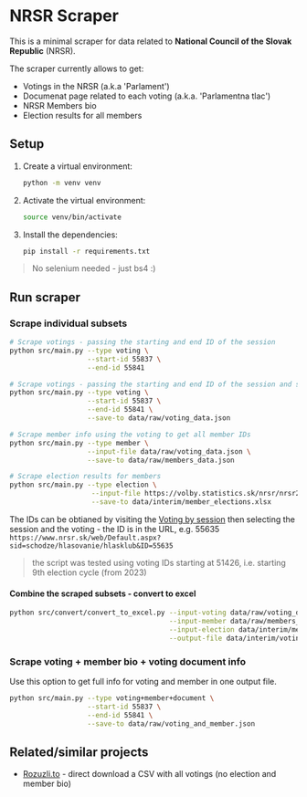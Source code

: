 # NRSR Scraper

This is a minimal scraper for data related to **National Council of the Slovak Republic** (NRSR).

The scraper currently allows to get:

- Votings in the NRSR (a.k.a 'Parlament')
- Documenat page related to each voting (a.k.a. 'Parlamentna tlac')
- NRSR Members bio
- Election results for all members

## Setup

1. Create a virtual environment:
    ```bash
    python -m venv venv
    ```

2. Activate the virtual environment:
    ```bash
    source venv/bin/activate
    ```

3. Install the dependencies:
    ```bash
    pip install -r requirements.txt
    ```

> No selenium needed - just bs4 :)

## Run scraper

### Scrape individual subsets

```bash
# Scrape votings - passing the starting and end ID of the session
python src/main.py --type voting \
                   --start-id 55837 \
                   --end-id 55841

# Scrape votings - passing the starting and end ID of the session and specifying the save file
python src/main.py --type voting \
                   --start-id 55837 \
                   --end-id 55841 \
                   --save-to data/raw/voting_data.json

# Scrape member info using the voting to get all member IDs
python src/main.py --type member \
                   --input-file data/raw/voting_data.json \
                   --save-to data/raw/members_data.json

# Scrape election results for members
python src/main.py --type election \
                    --input-file https://volby.statistics.sk/nrsr/nrsr2023/files/xlsx/NRSR2023_SK_tab07a.xlsx \
                    --save-to data/interim/member_elections.xlsx
```

The IDs can be obtianed by visiting the [Voting by session](https://www.nrsr.sk/web/?sid=schodze/hlasovanie/schodze) then selecting the session and the voting - the ID is in the URL, e.g. 55635 `https://www.nrsr.sk/web/Default.aspx?sid=schodze/hlasovanie/hlasklub&ID=55635`

> the script was tested using voting IDs starting at 51426, i.e. starting 9th election cycle (from 2023)

#### Combine the scraped subsets - convert to excel

```bash
python src/convert/convert_to_excel.py --input-voting data/raw/voting_data.json \
                                       --input-member data/raw/members_data.json \
                                       --input-election data/interim/member_elections.xlsx \
                                       --output-file data/interim/voting_member_election.xlsx
```


### Scrape voting + member bio + voting document info

Use this option to get full info for voting and member in one output file.

```bash
python src/main.py --type voting+member+document \
                   --start-id 55837 \
                   --end-id 55841 \
                   --save-to data/raw/voting_and_member.json
```

## Related/similar projects

* [Rozuzli.to](rozuzli.to) - direct download a CSV with all votings (no election and member bio)

